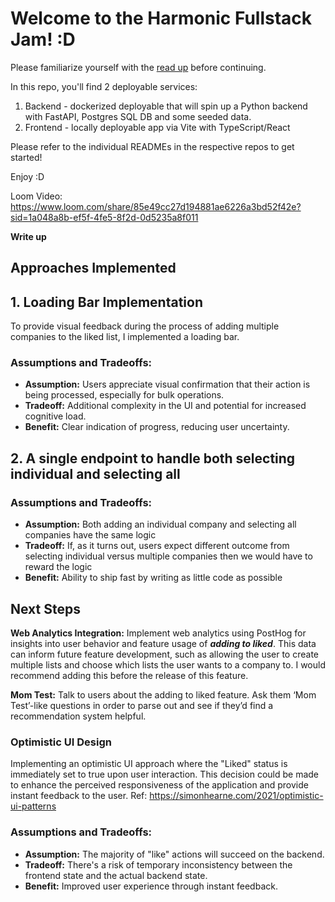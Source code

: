 # Welcome to the Harmonic Fullstack Jam! :D

Please familiarize yourself with the [read up](https://www.notion.so/harmonicai/Technical-Screening-Preparation-Full-Stack-f398a6d4ad0a439fbcfca5474625ac32?pvs=4) before continuing.

In this repo, you'll find 2 deployable services:
1. Backend - dockerized deployable that will spin up a Python backend with FastAPI, Postgres SQL DB and some seeded data.
2. Frontend - locally deployable app via Vite with TypeScript/React

Please refer to the individual READMEs in the respective repos to get started!

Enjoy :D

Loom Video: https://www.loom.com/share/85e49cc27d194881ae6226a3bd52f42e?sid=1a048a8b-ef5f-4fe5-8f2d-0d5235a8f011

**Write up**

## Approaches Implemented

## 1. Loading Bar Implementation

To provide visual feedback during the process of adding multiple companies to the liked list, I implemented a loading bar.

### Assumptions and Tradeoffs:

- **Assumption:** Users appreciate visual confirmation that their action is being processed, especially for bulk operations.
- **Tradeoff:** Additional complexity in the UI and potential for increased cognitive load.
- **Benefit:** Clear indication of progress, reducing user uncertainty.

## 2. A single endpoint to handle both selecting individual and selecting all

### Assumptions and Tradeoffs:

- **Assumption:** Both adding an individual company and selecting all companies have the same logic
- **Tradeoff:** If, as it turns out, users expect different outcome from selecting individual versus multiple companies then we would have to reward the logic
- **Benefit:** Ability to ship fast by writing as little code as possible

## Next Steps

**Web Analytics Integration:** Implement web analytics using PostHog for insights into user behavior and feature usage of ***adding to liked***. This data can inform future feature development, such as allowing the user to create multiple lists and choose which lists the user wants to a company to. I would recommend adding this before the release of this feature. 

**Mom Test:** Talk to users about the adding to liked feature. Ask them ‘Mom Test’-like questions in order to parse out and see if they’d find a recommendation system helpful.

### Optimistic UI Design

Implementing an optimistic UI approach where the "Liked" status is immediately set to true upon user interaction. This decision could be made to enhance the perceived responsiveness of the application and provide instant feedback to the user. Ref: https://simonhearne.com/2021/optimistic-ui-patterns

### Assumptions and Tradeoffs:

- **Assumption:** The majority of "like" actions will succeed on the backend.
- **Tradeoff:** There's a risk of temporary inconsistency between the frontend state and the actual backend state.
- **Benefit:** Improved user experience through instant feedback.
